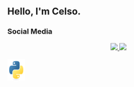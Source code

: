 ## Hello, I'm Celso.

### Social Media


<div align="center">
  <a href="https://github.com/celsick">
  <img height="160em" src="https://github-readme-stats.vercel.app/api?username=celsick&show_icons=true&theme=tokyonight&include_all_commits=true&count_private=true"/>
  <img height="160em" src="https://github-readme-stats.vercel.app/api/top-langs/?username=celsick&layout=compact&langs_count=16&theme=tokyonight"/>
</div>

<div style="display: inline_block"><br>
  <img alt="Python" height="50" width="40" src="https://raw.githubusercontent.com/devicons/devicon/master/icons/python/python-original.svg">
</div>

##

